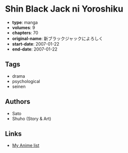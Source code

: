 # Shin Black Jack ni Yoroshiku

-   **type**: manga
-   **volumes**: 9
-   **chapters**: 70
-   **original-name**: 新ブラックジャックによろしく
-   **start-date**: 2007-01-22
-   **end-date**: 2007-01-22

## Tags

-   drama
-   psychological
-   seinen

## Authors

-   Sato
-   Shuho (Story & Art)

## Links

-   [My Anime list](https://myanimelist.net/manga/20894/Shin_Black_Jack_ni_Yoroshiku)
